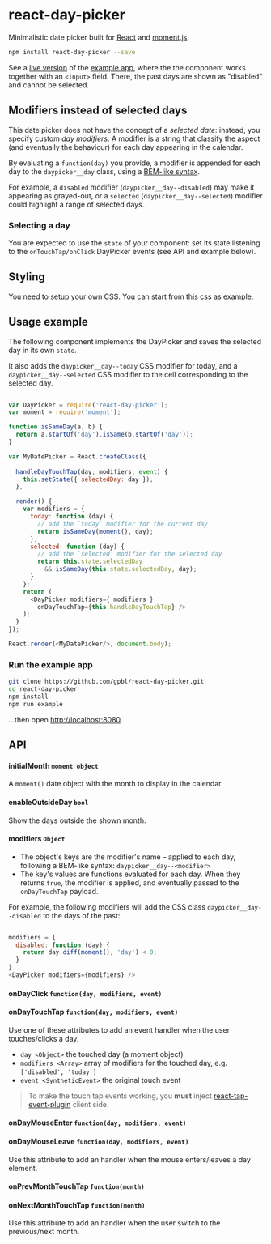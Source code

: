 # react-day-picker

Minimalistic date picker built for [React](facebook.github.io/react/) and [moment.js](http://www.momentjs.com). 


```bash
npm install react-day-picker --save
```

See a [live version](http://www.gpbl.org/react-day-picker/) of the [example app](example), where the the component works together with an `<input>` field. There, the past days are shown as "disabled" and cannot be selected.

## Modifiers instead of selected days

This date picker does not have the concept of a *selected date*: instead, you specify custom *day modifiers*. A modifier is a string that classify the aspect (and eventually the behaviour) for each day appearing in the calendar. 

By evaluating a `function(day)` you provide, a modifier is appended for each day to the `daypicker__day` class, using a [BEM-like syntax](http://csswizardry.com/2013/01/mindbemding-getting-your-head-round-bem-syntax/). 

For example, a `disabled` modifier (`daypicker__day--disabled`) may make it appearing as grayed-out, or a `selected` (`daypicker__day--selected`) modifier could highlight a range of selected days. 

### Selecting a day 

You are expected to use the `state` of your component: set its state listening to the `onTouchTap/onClick` DayPicker events (see API and example below).

## Styling

You need to setup your own CSS. You can start from [this css](example/src/scss/daypicker.scss) as example.

## Usage example

The following component implements the DayPicker and saves the selected day in its own `state`. 

It also adds the `daypicker__day--today` CSS modifier for today, and a `daypicker__day--selected` CSS modifier to the cell corresponding to the selected day.

```js

var DayPicker = require('react-day-picker');
var moment = require('moment');

function isSameDay(a, b) {
  return a.startOf('day').isSame(b.startOf('day'));
}

var MyDatePicker = React.createClass({
  
  handleDayTouchTap(day, modifiers, event) {
    this.setState({ selectedDay: day });
  },

  render() {
    var modifiers = {
      today: function (day) {
        // add the `today` modifier for the current day
        return isSameDay(moment(), day);
      },
      selected: function (day) {
        // add the `selected` modifier for the selected day
        return this.state.selectedDay 
          && isSameDay(this.state.selectedDay, day);
      }
    };
    return (
      <DayPicker modifiers={ modifiers } 
        onDayTouchTap={this.handleDayTouchTap} />
    );
  }
});

React.render(<MyDatePicker/>, document.body);

```

### Run the example app

```bash
git clone https://github.com/gpbl/react-day-picker.git
cd react-day-picker
npm install
npm run example
```

...then open [http://localhost:8080](http://localhost:8080).

## API

#### initialMonth `moment object`

A `moment()` date object with the month to display in the calendar.

#### enableOutsideDay `bool`

Show the days outside the shown month.

#### modifiers `Object`

* The object's keys are the modifier's name – applied to each day, following a BEM-like syntax: `daypicker__day--<modifier>`
* The key's values are functions evaluated for each day. When they returns `true`, the modifier is applied, and eventually passed to the `onDayTouchTap` payload.

For example, the following modifiers will add the CSS class `daypicker__day--disabled` to the days of the past:

```js

modifiers = {
  disabled: function (day) {
    return day.diff(moment(), 'day') < 0;
  }
}
<DayPicker modifiers={modifiers} />

```

#### onDayClick `function(day, modifiers, event)`
#### onDayTouchTap `function(day, modifiers, event)`

Use one of these attributes to add an event handler when the user touches/clicks a day. 

* `day <Object>` the touched day (a moment object)
* `modifiers <Array>` array of modifiers for the touched day, e.g. `['disabled', 'today']`
* `event <SyntheticEvent>` the original touch event

> To make the touch tap events working, you **must** inject [react-tap-event-plugin](https://github.com/zilverline/react-tap-event-plugin) client side.

#### onDayMouseEnter `function(day, modifiers, event)`
#### onDayMouseLeave `function(day, modifiers, event)`

Use this attribute to add an handler when the mouse enters/leaves a day element. 

#### onPrevMonthTouchTap `function(month)`
#### onNextMonthTouchTap `function(month)`

Use this attribute to add an handler when the user switch to the previous/next month.